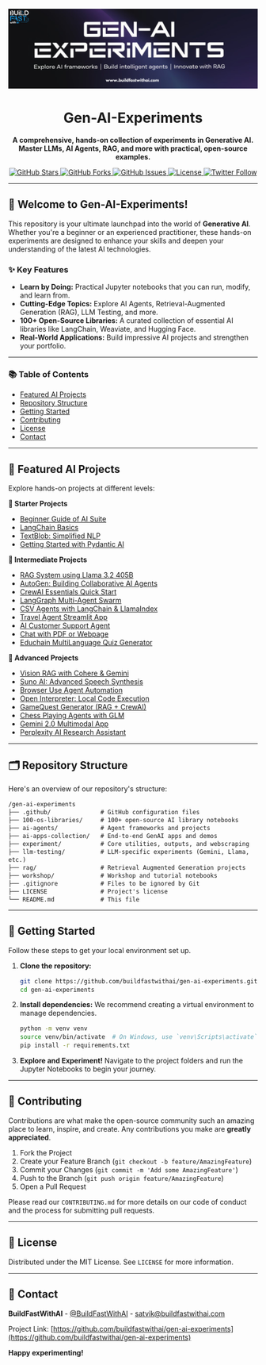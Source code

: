 <p align="center">
  <a href="https://www.buildfastwithai.com/">
    <img src=".resorces/Banner.png" width="900px" alt="BuildFastWithAI: Master Generative AI">
  </a>
</p>

<h1 align="center">Gen-AI-Experiments</h1>

<p align="center">
  <strong>A comprehensive, hands-on collection of experiments in Generative AI. Master LLMs, AI Agents, RAG, and more with practical, open-source examples.</strong>
</p>

<p align="center">
    <a href="https://github.com/buildfastwithai/gen-ai-experiments/stargazers">
        <img src="https://img.shields.io/github/stars/buildfastwithai/gen-ai-experiments?style=social" alt="GitHub Stars">
    </a>
    <a href="https://github.com/buildfastwithai/gen-ai-experiments/network/members">
        <img src="https://img.shields.io/github/forks/buildfastwithai/gen-ai-experiments?style=social" alt="GitHub Forks">
    </a>
    <a href="https://github.com/buildfastwithai/gen-ai-experiments/issues">
        <img src="https://img.shields.io/github/issues/buildfastwithai/gen-ai-experiments?style=flat-square&logo=github" alt="GitHub Issues">
    </a>
    <a href="https://github.com/buildfastwithai/gen-ai-experiments/blob/main/LICENSE">
        <img src="https://img.shields.io/github/license/buildfastwithai/gen-ai-experiments?style=flat-square" alt="License">
    </a>
    <a href="https://x.com/BuildFastWithAI">
        <img src="https://img.shields.io/twitter/follow/BuildFastWithAI?style=social" alt="Twitter Follow">
    </a>
</p>

---

## 🚀 Welcome to Gen-AI-Experiments!

This repository is your ultimate launchpad into the world of **Generative AI**. Whether you're a beginner or an experienced practitioner, these hands-on experiments are designed to enhance your skills and deepen your understanding of the latest AI technologies.

### ✨ Key Features

- **Learn by Doing:** Practical Jupyter notebooks that you can run, modify, and learn from.
- **Cutting-Edge Topics:** Explore AI Agents, Retrieval-Augmented Generation (RAG), LLM Testing, and more.
- **100+ Open-Source Libraries:** A curated collection of essential AI libraries like LangChain, Weaviate, and Hugging Face.
- **Real-World Applications:** Build impressive AI projects and strengthen your portfolio.

---

### 📚 Table of Contents

- [Featured AI Projects](#-featured-ai-projects)
- [Repository Structure](#-repository-structure)
- [Getting Started](#-getting-started)
- [Contributing](#-contributing)
- [License](#-license)
- [Contact](#-contact)

---

## 🧩 Featured AI Projects

Explore hands-on projects at different levels:

**🌱 Starter Projects**
- [Beginner Guide of AI Suite](100-os-libraries/Beginner_Guide_of_AI_Suite.ipynb)
- [LangChain Basics](100-os-libraries/LangChain_Basics_Building_Intelligent_Workflows.ipynb)
- [TextBlob: Simplified NLP](100-os-libraries/Exploring_TextBlob_Simplified_NLP_for_Everyone.ipynb)
- [Getting Started with Pydantic AI](100-os-libraries/Getting_Started_with_Pydantic_AI.ipynb)


**🧠 Intermediate Projects**
- [RAG System using Llama 3.2 405B](rag/rag__system_using_llama_3_405b.ipynb)
- [AutoGen: Building Collaborative AI Agents](100-os-libraries/AutoGen_Building_Collaborative_AI_Agents_in_Python.ipynb)
- [CrewAI Essentials Quick Start](100-os-libraries/CrewAI_Essentials_Quick_Start_Guide.ipynb)
- [LangGraph Multi-Agent Swarm](100-os-libraries/LangGraph_Multi_Agent_Swarm.ipynb)
- [CSV Agents with LangChain & LlamaIndex](ai-agents/csv_agents_with_langchain_&_llamaIndex.ipynb)
- [Travel Agent Streamlit App](ai-apps-collection/educhain_multilanguge_quiz_generator/app.py)
- [AI Customer Support Agent](workshop/AI_Customer_Support_Agent_.ipynb)
- [Chat with PDF or Webpage](ai-apps-collection/Chat_with_pdf_or_webpage/main.py)
- [Educhain MultiLanguage Quiz Generator](ai-apps-collection/educhain_multilanguge_quiz_generator/app.py)

**🚀 Advanced Projects**
- [Vision RAG with Cohere & Gemini](rag/vision_rag_with_cohere_embed_v4__gemini_flash.ipynb)
- [Suno AI: Advanced Speech Synthesis](100-os-libraries/Suno_AI_Advanced_Speech_Synthesis_Platform.ipynb)
- [Browser Use Agent Automation](100-os-libraries/Browser_Use_Agent_Automation.ipynb)
- [Open Interpreter: Local Code Execution](100-os-libraries/Open_Interpreter_Local_Code_Execution_with_LLMs.ipynb)
- [GameQuest Generator (RAG + CrewAI)](experiment/GameQuest_Generator_(RAG_+_CrewAI)%20(1).ipynb)
- [Chess Playing Agents with GLM](ai-apps-collection/chess_playing_agents_GLM-model/app.py)
- [Gemini 2.0 Multimodal App](ai-apps-collection/gemini-2.0-multimodal/app.py)
- [Perplexity AI Research Assistant](ai-apps-collection/perplexity-ai-research-assistant/app.py)

---

## 🗂️ Repository Structure

Here's an overview of our repository's structure:

```
/gen-ai-experiments
├── .github/              # GitHub configuration files
├── 100-os-libraries/     # 100+ open-source AI library notebooks
├── ai-agents/            # Agent frameworks and projects
├── ai-apps-collection/   # End-to-end GenAI apps and demos
├── experiment/           # Core utilities, outputs, and webscraping
├── llm-testing/          # LLM-specific experiments (Gemini, Llama, etc.)
├── rag/                  # Retrieval Augmented Generation projects
├── workshop/             # Workshop and tutorial notebooks
├── .gitignore            # Files to be ignored by Git
├── LICENSE               # Project's license
└── README.md             # This file
```

---

## 🚀 Getting Started

Follow these steps to get your local environment set up.

1.  **Clone the repository:**
    ```bash
    git clone https://github.com/buildfastwithai/gen-ai-experiments.git
    cd gen-ai-experiments
    ```

2.  **Install dependencies:**
    We recommend creating a virtual environment to manage dependencies.
    ```bash
    python -m venv venv
    source venv/bin/activate  # On Windows, use `venv\Scripts\activate`
    pip install -r requirements.txt
    ```

3.  **Explore and Experiment!**
    Navigate to the project folders and run the Jupyter Notebooks to begin your journey.

---

## 🤝 Contributing

Contributions are what make the open-source community such an amazing place to learn, inspire, and create. Any contributions you make are **greatly appreciated**.

1.  Fork the Project
2.  Create your Feature Branch (`git checkout -b feature/AmazingFeature`)
3.  Commit your Changes (`git commit -m 'Add some AmazingFeature'`)
4.  Push to the Branch (`git push origin feature/AmazingFeature`)
5.  Open a Pull Request

Please read our `CONTRIBUTING.md` for more details on our code of conduct and the process for submitting pull requests.

---

## 📄 License

Distributed under the MIT License. See `LICENSE` for more information.

---

## 📧 Contact

**BuildFastWithAI** - [@BuildFastWithAI](https://x.com/BuildFastWithAI) - satvik@buildfastwithai.com

Project Link: [https://github.com/buildfastwithai/gen-ai-experiments](https://github.com/buildfastwithai/gen-ai-experiments)

**Happy experimenting!**